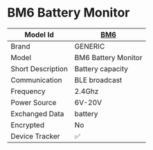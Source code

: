 # BM6 Battery Monitor

|Model Id|[BM6](https://github.com/theengs/decoder/blob/development/src/devices/BM6_json.h)|
|-|-|
|Brand|GENERIC|
|Model|BM6 Battery Monitor|
|Short Description|Battery capacity|
|Communication|BLE broadcast|
|Frequency|2.4Ghz|
|Power Source|6V-20V|
|Exchanged Data|battery|
|Encrypted|No|
|Device Tracker|&#9989;|
